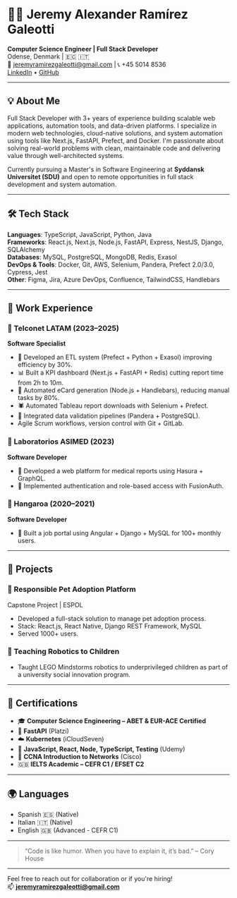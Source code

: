 # 👨‍💻 Jeremy Alexander Ramírez Galeotti

**Computer Science Engineer | Full Stack Developer**  
Odense, Denmark | 🇪🇨 🇮🇹  
📧 jeremyramirezgaleotti@gmail.com | 📞 +45 5014 8536  
[LinkedIn](https://www.linkedin.com/in/jeremy-ramirezg/) • [GitHub](https://github.com/Jeremy-Ramirez)

---

## 💡 About Me

Full Stack Developer with 3+ years of experience building scalable web applications, automation tools, and data-driven platforms. I specialize in modern web technologies, cloud-native solutions, and system automation using tools like Next.js, FastAPI, Prefect, and Docker. I'm passionate about solving real-world problems with clean, maintainable code and delivering value through well-architected systems.

Currently pursuing a Master's in Software Engineering at **Syddansk Universitet (SDU)** and open to remote opportunities in full stack development and system automation.

---

## 🛠️ Tech Stack

**Languages**: TypeScript, JavaScript, Python, Java  
**Frameworks**: React.js, Next.js, Node.js, FastAPI, Express, NestJS, Django, SQLAlchemy  
**Databases**: MySQL, PostgreSQL, MongoDB, Redis, Exasol  
**DevOps & Tools**: Docker, Git, AWS, Selenium, Pandera, Prefect 2.0/3.0, Cypress, Jest  
**Other**: Figma, Jira, Azure DevOps, Confluence, TailwindCSS, Handlebars

---

## 💼 Work Experience

### 🔹 Telconet LATAM (2023–2025)  
**Software Specialist**  
- 🚀 Developed an ETL system (Prefect + Python + Exasol) improving efficiency by 30%.  
- 📊 Built a KPI dashboard (Next.js + FastAPI + Redis) cutting report time from 2h to 10m.  
- 🧾 Automated eCard generation (Node.js + Handlebars), reducing manual tasks by 80%.  
- 🕷️ Automated Tableau report downloads with Selenium + Prefect.  
- 🧪 Integrated data validation pipelines (Pandera + PostgreSQL).  
- Agile Scrum workflows, version control with Git + GitLab.

### 🔹 Laboratorios ASIMED (2023)  
**Software Developer**  
- 🏥 Developed a web platform for medical reports using Hasura + GraphQL.  
- 🔐 Implemented authentication and role-based access with FusionAuth.

### 🔹 Hangaroa (2020–2021)  
**Software Developer**  
- 💼 Built a job portal using Angular + Django + MySQL for 100+ monthly users.

---

## 🚀 Projects

### 🐾 Responsible Pet Adoption Platform  
Capstone Project | ESPOL  
- Developed a full-stack solution to manage pet adoption process.  
- Stack: React.js, React Native, Django REST Framework, MySQL  
- Served 1000+ users.

### 🤖 Teaching Robotics to Children  
- Taught LEGO Mindstorms robotics to underprivileged children as part of a university social innovation program.

---

## 📜 Certifications

- 🎓 **Computer Science Engineering – ABET & EUR-ACE Certified**  
- 🧪 **FastAPI** (Platzi)  
- ☁️ **Kubernetes** (iCloudSeven)  
- 🧠 **JavaScript, React, Node, TypeScript, Testing** (Udemy)  
- 🧾 **CCNA Introduction to Networks** (Cisco)  
- 🇬🇧 **IELTS Academic – CEFR C1 / EFSET C2**

---

## 🌍 Languages

- Spanish 🇪🇸 (Native)  
- Italian 🇮🇹 (Native)  
- English 🇬🇧 (Advanced - CEFR C1)

---

> “Code is like humor. When you have to explain it, it’s bad.” – Cory House

---

Feel free to reach out for collaboration or if you're hiring!  
📫 **jeremyramirezgaleotti@gmail.com**

 




